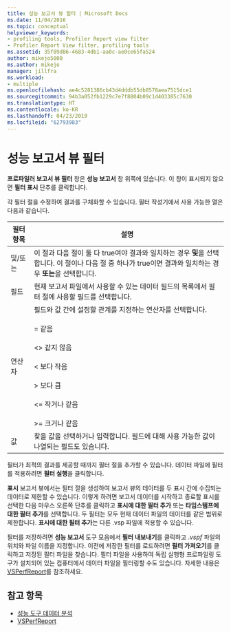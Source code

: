 ```yaml
---
title: 성능 보고서 뷰 필터 | Microsoft Docs
ms.date: 11/04/2016
ms.topic: conceptual
helpviewer_keywords:
- profiling tools, Profiler Report view filter
- Profiler Report View filter, profiling tools
ms.assetid: 35f89d86-4683-4db1-aa0c-ae0ce65fa524
author: mikejo5000
ms.author: mikejo
manager: jillfra
ms.workload:
- multiple
ms.openlocfilehash: ae4c5281386cb43d4dddb55db8578aea7515dce1
ms.sourcegitcommit: 94b3a052fb1229c7e7f8804b09c1d403385c7630
ms.translationtype: HT
ms.contentlocale: ko-KR
ms.lasthandoff: 04/23/2019
ms.locfileid: "62793983"
---
```

# <a name="performance-report-view-filter"></a>성능 보고서 뷰 필터
**프로파일러 보고서 뷰 필터** 창은 **성능 보고서** 창 위쪽에 있습니다. 이 창이 표시되지 않으면 **필터 표시** 단추를 클릭합니다.

 각 필터 절을 수정하여 결과를 구체화할 수 있습니다. 필터 작성기에서 사용 가능한 열은 다음과 같습니다.

|필터 항목|설명|
|-----------------|-----------------|
|및/또는|이 절과 다음 절이 둘 다 true여야 결과와 일치하는 경우 **및**을 선택합니다. 이 절이나 다음 절 중 하나가 true이면 결과와 일치하는 경우 **또는**을 선택합니다.|
|필드|현재 보고서 파일에서 사용할 수 있는 데이터 필드의 목록에서 필터 절에 사용할 필드를 선택합니다.|
|연산자|필드와 값 간에 설정할 관계를 지정하는 연산자를 선택합니다.<br /><br /> =    같음<br /><br /> <>  같지 않음<br /><br /> <    보다 작음<br /><br /> >    보다 큼<br /><br /> <=  작거나 같음<br /><br /> >=  크거나 같음|
|값|찾을 값을 선택하거나 입력합니다. 필드에 대해 사용 가능한 값이 나열되는 필드도 있습니다.|

 필터가 최적의 결과를 제공할 때까지 필터 절을 추가할 수 있습니다. 데이터 파일에 필터를 적용하려면 **필터 실행**을 클릭합니다.

 **표시** 보고서 뷰에서는 필터 절을 생성하여 보고서 뷰의 데이터를 두 표시 간에 수집되는 데이터로 제한할 수 있습니다. 이렇게 하려면 보고서 데이터를 시작하고 종료할 표시를 선택한 다음 마우스 오른쪽 단추를 클릭하고 **표시에 대한 필터 추가** 또는 **타임스탬프에 대한 필터 추가**를 선택합니다. 두 필터는 모두 현재 데이터 파일의 데이터를 같은 범위로 제한합니다. **표시에 대한 필터 추가**는 다른 .vsp 파일에 적용할 수 있습니다.

 필터를 저장하려면 **성능 보고서** 도구 모음에서 **필터 내보내기**를 클릭하고 .*vspf* 파일의 위치와 파일 이름을 지정합니다. 이전에 저장한 필터를 로드하려면 **필터 가져오기**를 클릭하고 저장된 필터 파일을 찾습니다. 필터 파일을 사용하여 독립 실행형 프로파일링 도구가 설치되어 있는 컴퓨터에서 데이터 파일을 필터링할 수도 있습니다. 자세한 내용은 [VSPerfReport](../profiling/vsperfreport.md)를 참조하세요.

## <a name="see-also"></a>참고 항목
- [성능 도구 데이터 분석](../profiling/analyzing-performance-tools-data.md)
- [VSPerfReport](../profiling/vsperfreport.md)